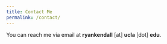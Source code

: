 ```yaml
---
title: Contact Me
permalink: /contact/
---
```

You can reach me via email at **ryankendall** [at] **ucla** [dot] **edu**.
